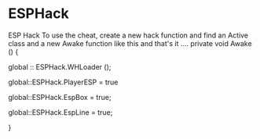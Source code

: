 # ESPHack
ESP Hack
To use the cheat, create a new hack function and find an Active class and a new Awake function like this and that's it ....
private void Awake ()
{

global :: ESPHack.WHLoader ();


global::ESPHack.PlayerESP = true


global::ESPHack.EspBox = true;


global::ESPHack.EspLine = true;

}

